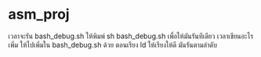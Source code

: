 # asm_proj

เวลาจะรัน bash_debug.sh ให้พิมพ์ sh bash_debug.sh เพื่อให้มันรันทีเดียว
เวลาเขียนอะไรเพิ่ม ให้ไปเพิ่มใน bash_debug.sh ด้วย ตอนเรียง ld ให้เรียงให้ดี มันรันตามลำดับ

